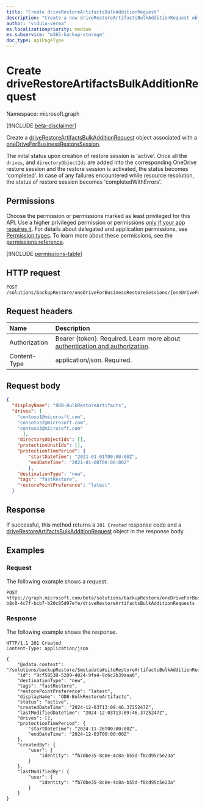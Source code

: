 ```yaml
---
title: "Create driveRestoreArtifactsBulkAdditionRequest"
description: "Create a new driveRestoreArtifactsBulkAdditionRequest object for a oneDriveForBusiness Restore Session."
author: "vidula-verma"
ms.localizationpriority: medium
ms.subservice: "m365-backup-storage"
doc_type: apiPageType
---
```


# Create driveRestoreArtifactsBulkAdditionRequest

Namespace: microsoft.graph

[!INCLUDE [beta-disclaimer](../../includes/beta-disclaimer.md)]

Create a [driveRestoreArtifactsBulkAdditionRequest](../resources/driveRestoreArtifactsBulkAdditionRequest.md) object associated with a [oneDriveForBusinessRestoreSession](../resources/onedriveforbusinessrestoresession.md).

The inital status upon creation of restore session is 'active'. Once all the `drives`, and `directoryObjectIds` are added into the corresponding OneDrive restore session and the restore session is activated, the status becomes 'completed'.
In case of any failures encountered while resource resolution, the status of restore session becomes 'completedWithErrors'.

## Permissions

Choose the permission or permissions marked as least privileged for this API. Use a higher privileged permission or permissions [only if your app requires it](/graph/permissions-overview#best-practices-for-using-microsoft-graph-permissions). For details about delegated and application permissions, see [Permission types](/graph/permissions-overview#permission-types). To learn more about these permissions, see the [permissions reference](/graph/permissions-reference).

<!-- {
  "blockType": "permissions",
  "name": "onedriveforbusinessrestoresession-post-driverestoreartifactsbulkadditionrequests-permissions"
}
-->
[!INCLUDE [permissions-table](../includes/permissions/onedriveforbusinessrestoresession-post-driverestoreartifactsbulkadditionrequests-permissions.md)]

## HTTP request

<!-- {
  "blockType": "ignored"
}
-->
``` http
POST /solutions/backupRestore/oneDriveForBusinessRestoreSessions/{oneDriveForBusinessRestoreSessionId}/driveRestoreArtifactsBulkAdditionRequests
```

## Request headers

|Name|Description|
|:---|:---|
|Authorization|Bearer {token}. Required. Learn more about [authentication and authorization](/graph/auth/auth-concepts).|
|Content-Type|application/json. Required.|

## Request body

```json
{
  "displayName": "ODB-BulkRestoreArtifacts",
  "drives": [
    "contoso1@micorosft.com",
    "consotos2@microsoft.com",
    "contoso3@microsoft.com"
      ],
    "directoryObjectIds": [],
    "protectionUnitIds": [],
    "protectionTimePeriod": {
        "startDateTime": "2021-01-01T00:00:00Z",
        "endDateTime": "2021-01-08T00:00:00Z"
        },
    "destinationType": "new",
    "tags": "fastRestore",
    "restorePointPreference": "latest"
  }
  ```


## Response

If successful, this method returns a `201 Created` response code and a [driveRestoreArtifactsBulkAdditionRequest](../resources/driverestoreartifactsbulkadditionrequest.md) object in the response body.

## Examples

### Request

The following example shows a request.
<!-- {
  "blockType": "request",
  "name": "create_driverestoreartifactsbulkadditionrequest_from_"
}
-->
``` http
POST https://graph.microsoft.com/beta/solutions/backupRestore/oneDriveForBusinessRestoreSessions/493635f0-b8c0-4c7f-bcb7-b20c85d97efe/driveRestoreArtifactsBulkAdditionRequests
```


### Response

The following example shows the response.
<!-- {
  "blockType": "response",
  "truncated": true,
  "@odata.type": "microsoft.graph.driveRestoreArtifactsBulkAdditionRequest"
}
-->
``` http
HTTP/1.1 201 Created
Content-Type: application/json

{
	"@odata.context": "/solutions/backupRestore/$metadata#siteRestoreArtifactsBulkAdditionRequest/$entity",
	"id": "9cf59538-5289-4024-9fa4-9c6c2b39aaa6",
    "destinationType": "new",
    "tags": "fastRestore",
    "restorePointPreference": "latest",
    "displayName": "ODB-BulkRestoreArtifacts",
    "status": "active",
    "createdDateTime": "2024-12-03T13:09:46.3725247Z",
    "lastModifiedDateTime": "2024-12-03T13:09:46.3725247Z",
    "drives": [],
    "protectionTimePeriod": {
        "startDateTime": "2024-11-26T00:00:00Z",
        "endDateTime": "2024-12-03T00:00:00Z"
    },
    "createdBy": {
        "user": {
            "identity": "fb70be35-8c8e-4c8a-b55d-f8cd95c5e23a"
        }
    },
    "lastModifiedBy": {
        "user": {
            "identity": "fb70be35-8c8e-4c8a-b55d-f8cd95c5e23a"
        }
    }
}
```

